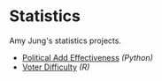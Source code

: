 # Statistics
Amy Jung's statistics projects.

- [Political Add Effectiveness](https://github.com/redcarrott/Statistics/blob/main/projects/Political_Ad_Effectiveness/W200_%20Final%20Report.pdf) *(Python)*
- [Voter Difficulty](https://github.com/redcarrott/Statistics/blob/main/projects/Voter_Difficulty/final_paper.pdf) *(R)*
